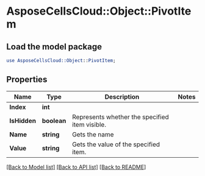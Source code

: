 # AsposeCellsCloud::Object::PivotItem 

## Load the model package
```perl
use AsposeCellsCloud::Object::PivotItem;
```

## Properties
Name | Type | Description | Notes
------------ | ------------- | ------------- | -------------
**Index** | **int** |  |
**IsHidden** | **boolean** | Represents whether the specified item visible. |
**Name** | **string** | Gets the name |
**Value** | **string** | Gets the value of the specified item. |  

[[Back to Model list]](../README.md#documentation-for-models) [[Back to API list]](../README.md#documentation-for-api-endpoints) [[Back to README]](../README.md)

